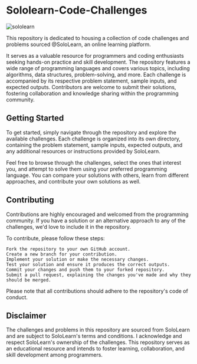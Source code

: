 # Sololearn-Code-Challenges

![sololearn](https://github.com/AWESOME04/Sololearn-Code-Challenges/assets/102630199/d224f71c-4a3f-4d28-a4c4-1ff4cbb1aea0)

This repository is dedicated to housing a collection of code challenges and problems sourced @SoloLearn, an online learning platform. 

It serves as a valuable resource for programmers and coding enthusiasts seeking hands-on practice and skill development. The repository features a wide range of programming languages and covers various topics, including algorithms, data structures, problem-solving, and more. Each challenge is accompanied by its respective problem statement, sample inputs, and expected outputs. Contributors are welcome to submit their solutions, fostering collaboration and knowledge sharing within the programming community.
 
## Getting Started

To get started, simply navigate through the repository and explore the available challenges. Each challenge is organized into its own directory, containing the problem statement, sample inputs, expected outputs, and any additional resources or instructions provided by SoloLearn.

Feel free to browse through the challenges, select the ones that interest you, and attempt to solve them using your preferred programming language. You can compare your solutions with others, learn from different approaches, and contribute your own solutions as well.


## Contributing

Contributions are highly encouraged and welcomed from the programming community. If you have a solution or an alternative approach to any of the challenges, we'd love to include it in the repository.

To contribute, please follow these steps:

    Fork the repository to your own GitHub account.
    Create a new branch for your contribution.
    Implement your solution or make the necessary changes.
    Test your solution and ensure it produces the correct outputs.
    Commit your changes and push them to your forked repository.
    Submit a pull request, explaining the changes you've made and why they should be merged.

Please note that all contributions should adhere to the repository's code of conduct.

## Disclaimer

The challenges and problems in this repository are sourced from SoloLearn and are subject to SoloLearn's terms and conditions. I acknowledge and respect SoloLearn's ownership of the challenges. This repository serves as an educational resource and intends to foster learning, collaboration, and skill development among programmers. 
